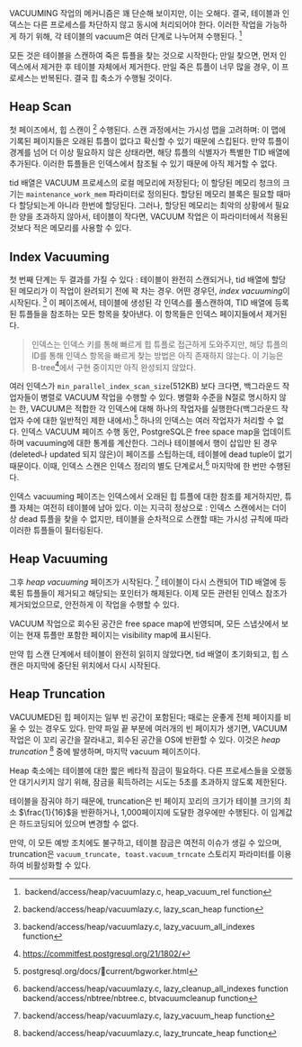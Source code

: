 VACUUMING 작업의 메커니즘은 꽤 단순해 보이지만, 이는 오해다.
결국, 테이블과 인덱스는 다른 프로세스를 차단하지 않고 동시에 처리되어야 한다.
이러한 작업을 가능하게 하기 위해, 각 테이블의 vacuum은 여러 단계로 나누어져 수행된다. [^1]

모든 것은 테이블을 스캔하여 죽은 튜플을 찾는 것으로 시작한다; 만일 찾으면, 먼저 인덱스에서 제거한 후 테이블 자체에서 제거한다.
만일 죽은 튜플이 너무 많을 경우, 이 프로세스는 반복된다. 결국 힙 축소가 수행될 것이다.


## Heap Scan

첫 페이즈에서, 힙 스캔이 [^2] 수행된다. 스캔 과정에서는 가시성 맵을 고려하며: 이 맵에 기록된 페이지들은 오래된 튜플이 없다고 확신할 수 있기 때문에 스킵된다.
만약 튜플이 경계를 넘어 더 이상 필요하지 않은 상태라면, 해당 튜플의 식별자가 특별한 TID 배열에 추가된다. 이러한 튜플들은 인덱스에서 참조될 수 있기 때문에 아직 제거할 수 없다.

tid 배열은 VACUUM 프로세스의 로컬 메모리에 저장된다; 이 할당된 메모리 청크의 크기는 `maintenance_work_mem` 파라미터로 정의된다.
할당된 메모리 블록은 필요할 때마다 할당되는게 아니라 한번에 할당된다. 그러나, 할당된 메모리는 최악의 상황에서 필요한 양을 초과하지 않아서, 테이블이 작다면, VACUUM 작업은 이 파라미터에서 적용된 것보다 적은 메모리를 사용할 수 있다.

## Index Vacuuming

첫 번째 단계는 두 결과를 가질 수 있다 : 테이블이 완전히 스캔되거나, tid 배열에 할당된 메모리가 이 작업이 완려되기 전에 꽉 차는 경우.
어떤 경우던, *index vacuuming*이 시작된다. [^3] 이 페이즈에서, 테이블에 생성된 각 인덱스를 풀스캔하여, TID 배열에 등록된 튜플들을 참조하는 모든 항목을 찾아낸다. 이 항목들은 인덱스 페이지들에서 제거된다.

> 인덱스는 인덱스 키를 통해 빠르게 힙 튜플로 접근하게 도와주지만, 해당 튜플의 ID를  통해 인덱스 항목을 빠르게 찾는 방법은 아직 존재하지 않는다. 이 기능은 B-tree[^4]에서 구현 중이지만 아직 완성되지 않았다.

여러 인덱스가 `min_parallel_index_scan_size`(512KB) 보다 크다면, 백그라운드 작업자들이 병렬로 VACUUM 작업을 수행할 수 있다.  병렬화 수준을 N절로 명시하지 않는 한, VACUUM은 적합한 각 인덱스에 대해 하나의 작업자를 실행한다(백그라운드 작업자 수에 대한 일반적인 제한 내에서).[^5] 하나의 인덱스는 여러 작업자가 처리할 수 없다.
인덱스 VACUUM 페이즈 수행 동안, PostgreSQL은 free space map을 업데이트하며 vacuuming에 대한 통계를 계산한다. 그러나 테이블에서 행이 삽입만 된 경우(deleted나 updated 되지 않은)이 페이즈를 스팁하는데, 테이블에 dead tuple이 없기 때문이다.
이때, 인덱스 스캔은 인덱스 정리의 별도 단계로서,[^6] 마지막에 한 번만 수행된다.

인덱스 vacuuming 페이즈는 인덱스에서 오래된 힙 튜플에 대한 참조를 제거하지만, 튜플 자체는 여전히 테이블에 남아 있다. 이는 지극히 정상으로 : 인덱스 스캔에서는 더이상 dead 튜플을 찾을 수 없지만, 테이블을 순차적으로 스캔할 때는 가시성 규칙에 따라 이러한 튜플들이 필터링된다.


## Heap Vacuuming

그후 *heap vacuuming* 페이즈가 시작된다. [^7] 테이블이 다시 스캔되어 TID 배열에 등록된 튜플들이 제거되고 해당되는 포인터가 해제된다. 이제 모든 관련된 인덱스 참조가 제거되었으므로, 안전하게 이 작업을 수행할 수 있다.

VACUUM 작업으로 회수된 공간은 free space map에 반영되며, 모든 스냅샷에서 보이는 현재 튜플만 포함한 페이지는 visibility map에 표시된다.

만약 힙 스캔 단계에서 테이블이 완전히 읽히지 않았다면, tid 배열이 초기화되고, 힙 스캔은 마지막에 중단된 위치에서 다시 시작된다.

## Heap Truncation

VACUUMED된 힙 페이지는 일부 빈 공간이 포함된다; 때로는 운좋게 전체 페이지를 비울 수 있는 경우도 있다.
만약 파일 끝 부분에 여러개의 빈 페이지가 생기면, VACUUM 작업은 이 꼬리 공간을 잘라내고, 회수된 공간을 OS에 반환할 수 있다.
이것은 *heap truncation* [^8]  중에 발생하며, 마지막 vacuum 페이즈이다.

Heap 축소에는 테이블에 대한 짧은 베타적 잠금이 필요하다. 다른 프로세스들을 오랬동안 대기시키지 않기 위해, 잠금을 획득하려는 시도는 5초를 초과하지 않도록 제한된다.

테이블을 잠궈야 하기 때문에, truncation은 빈 페이지 꼬리의 크기가 테이블 크기의 최소 $\frac{1}{16}$을 반환하거나, 1,000페이지에 도달한 경우에만 수행된다. 이 임계값은 하드코딩되어 있으며 변경할 수 없다.

만약, 이 모든 예방 조치에도 불구하고, 테이블 잠금은 여전히 이슈가 생길 수 있으며, truncation은 `vacuum_truncate, toast.vacuum_trncate` 스토리지 파라미터를 이용하여 비활성화할 수 있다.



[^1]: backend/access/heap/vacuumlazy.c, heap_vacuum_rel function
[^2]:backend/access/heap/vacuumlazy.c, lazy_scan_heap function
[^3]:backend/access/heap/vacuumlazy.c, lazy_vacuum_all_indexes function
[^4]:https://commitfest.postgresql.org/21/1802/
[^5]:postgresql.org/docs/current/bgworker.html
[^6]:backend/access/heap/vacuumlazy.c, lazy_cleanup_all_indexes function
backend/access/nbtree/nbtree.c, btvacuumcleanup function
[^7]:backend/access/heap/vacuumlazy.c, lazy_vacuum_heap function
[^8]:backend/access/heap/vacuumlazy.c, lazy_truncate_heap function